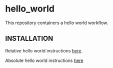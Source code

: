 # hello_world
This repository containers a hello world workflow.

INSTALLATION
-------------
Relative hello world instructions [here](docs/hello_world.md).

Absolute hello world instructions [here](https://github.com/kathy-t/hello_world/blob/master/docs/hello_world.md)
